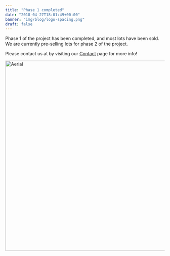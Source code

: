 ```yaml
---
title: "Phase 1 completed"
date: "2018-04-27T18:01:49+00:00"
banner: "img/blog/logo-spacing.png"
draft: false
---
```

Phase 1 of the project has been completed, and most lots have been sold.  
We are currently pre-selling lots for phase 2 of the project.  

Please contact us at by visiting our [Contact](/contact) page for more info!


<img src="/img/works.png" alt="Aerial"
	title="A drone's view of the works" width="600"/>
